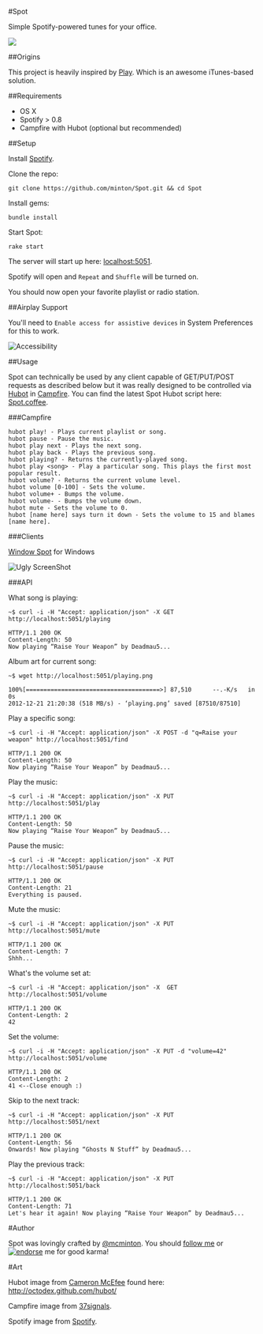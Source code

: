 #Spot

Simple Spotify-powered tunes for your office.

![](https://github.com/minton/Spot/raw/master/resources/Diagram.gif)

##Origins

This project is heavily inspired by [Play](https://github.com/play/play). Which is an awesome iTunes-based solution.

##Requirements

*   OS X
*   Spotify > 0.8
*   Campfire with Hubot (optional but recommended)

##Setup

Install [Spotify](https://www.spotify.com).

Clone the repo:

    git clone https://github.com/minton/Spot.git && cd Spot

Install gems:

    bundle install

Start Spot:

    rake start

The server will start up here: [localhost:5051](http://localhost:5051).

Spotify will open and `Repeat` and `Shuffle` will be turned on.

You should now open your favorite playlist or radio station.

##Airplay Support

You'll need to `Enable access for assistive devices` in System Preferences for this to work.

![Accessibility](http://i.imgur.com/N8rwAee.png)

##Usage

Spot can technically be used by any client capable of GET/PUT/POST requests as described below but it was really designed to be controlled via [Hubot](http://hubot.github.com/) in [Campfire](http://campfirenow.com/). You can find the latest Spot Hubot script here: [Spot.coffee](https://raw.github.com/github/hubot-scripts/master/src/scripts/spot.coffee).

###Campfire

    hubot play! - Plays current playlist or song.
    hubot pause - Pause the music.
    hubot play next - Plays the next song.
    hubot play back - Plays the previous song.
    hubot playing? - Returns the currently-played song.
    hubot play <song> - Play a particular song. This plays the first most popular result.
    hubot volume? - Returns the current volume level.
    hubot volume [0-100] - Sets the volume.
    hubot volume+ - Bumps the volume.
    hubot volume- - Bumps the volume down.
    hubot mute - Sets the volume to 0.
    hubot [name here] says turn it down - Sets the volume to 15 and blames [name here].

###Clients

[Window Spot](https://github.com/minton/windowspot) for Windows

![Ugly ScreenShot](https://raw.github.com/minton/windowspot/master/UglyScreenShot.PNG)


###API

What song is playing:

    ~$ curl -i -H "Accept: application/json" -X GET http://localhost:5051/playing
    
    HTTP/1.1 200 OK
    Content-Length: 50
    Now playing “Raise Your Weapon” by Deadmau5...

Album art for current song:

    ~$ wget http://localhost:5051/playing.png
    
    100%[======================================>] 87,510      --.-K/s   in 0s      
    2012-12-21 21:20:38 (518 MB/s) - ‘playing.png’ saved [87510/87510]
    
Play a specific song:

    ~$ curl -i -H "Accept: application/json" -X POST -d "q=Raise your weapon" http://localhost:5051/find
    
    HTTP/1.1 200 OK
    Content-Length: 50
    Now playing “Raise Your Weapon” by Deadmau5...
    
Play the music:

    ~$ curl -i -H "Accept: application/json" -X PUT http://localhost:5051/play
    
    HTTP/1.1 200 OK
    Content-Length: 50
    Now playing “Raise Your Weapon” by Deadmau5...

Pause the music:

    ~$ curl -i -H "Accept: application/json" -X PUT http://localhost:5051/pause
    
    HTTP/1.1 200 OK
    Content-Length: 21
    Everything is paused.

Mute the music:

    ~$ curl -i -H "Accept: application/json" -X PUT http://localhost:5051/mute
    
    HTTP/1.1 200 OK
    Content-Length: 7
    Shhh...
    
What's the volume set at:

    ~$ curl -i -H "Accept: application/json" -X  GET http://localhost:5051/volume
    
    HTTP/1.1 200 OK
    Content-Length: 2
    42
    
Set the volume:

    ~$ curl -i -H "Accept: application/json" -X PUT -d "volume=42" http://localhost:5051/volume
    
    HTTP/1.1 200 OK
    Content-Length: 2
    41 <--Close enough :)
    
Skip to the next track:

    ~$ curl -i -H "Accept: application/json" -X PUT http://localhost:5051/next
    
    HTTP/1.1 200 OK
    Content-Length: 56
    Onwards! Now playing “Ghosts N Stuff” by Deadmau5...

Play the previous track:

    ~$ curl -i -H "Accept: application/json" -X PUT http://localhost:5051/back
    
    HTTP/1.1 200 OK
    Content-Length: 71
    Let's hear it again! Now playing “Raise Your Weapon” by Deadmau5...
    
#Author

Spot was lovingly crafted by [@mcminton](https://twitter.com/mcminton). You should [follow me](https://twitter.com/intent/follow?screen_name=mcminton) or [![endorse](https://api.coderwall.com/minton/endorsecount.png)](https://coderwall.com/minton) me for good karma! 

#Art

Hubot image from [Cameron McEfee](https://github.com/cameronmcefee) found here: http://octodex.github.com/hubot/

Campfire image from [37signals](http://37signals.com/).

Spotify image from [Spotify](http://spotify.com/).

    

